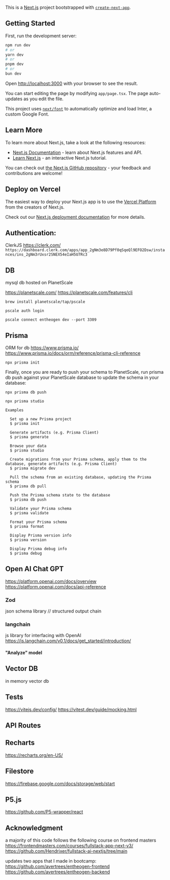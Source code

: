This is a [Next.js](https://nextjs.org/) project bootstrapped with [`create-next-app`](https://github.com/vercel/next.js/tree/canary/packages/create-next-app).

## Getting Started

First, run the development server:

```bash
npm run dev
# or
yarn dev
# or
pnpm dev
# or
bun dev
```

Open [http://localhost:3000](http://localhost:3000) with your browser to see the result.

You can start editing the page by modifying `app/page.tsx`. The page auto-updates as you edit the file.

This project uses [`next/font`](https://nextjs.org/docs/basic-features/font-optimization) to automatically optimize and load Inter, a custom Google Font.

## Learn More

To learn more about Next.js, take a look at the following resources:

- [Next.js Documentation](https://nextjs.org/docs) - learn about Next.js features and API.
- [Learn Next.js](https://nextjs.org/learn) - an interactive Next.js tutorial.

You can check out [the Next.js GitHub repository](https://github.com/vercel/next.js/) - your feedback and contributions are welcome!

## Deploy on Vercel

The easiest way to deploy your Next.js app is to use the [Vercel Platform](https://vercel.com/new?utm_medium=default-template&filter=next.js&utm_source=create-next-app&utm_campaign=create-next-app-readme) from the creators of Next.js.

Check out our [Next.js deployment documentation](https://nextjs.org/docs/deployment) for more details.

## Authentication:
ClerkJS
https://clerk.com/
`https://dashboard.clerk.com/apps/app_2gNm3e8D79Pf0qSqeQl9EFO2Dsw/instances/ins_2gNm3rUxsr2SNEX54eIaH5U7Rc3`

## DB
mysql db hosted on PlanetScale

https://planetscale.com/
https://planetscale.com/features/cli

`brew install planetscale/tap/pscale   `

`pscale auth login`

`pscale connect entheogen dev --port 3309`

## Prisma
ORM for db
https://www.prisma.io/
https://www.prisma.io/docs/orm/reference/prisma-cli-reference 

`npx prisma init`

Finally, once you are ready to push your schema to PlanetScale, run prisma db push against your PlanetScale database to update the schema in your database:

`npx prisma db push`

`npx prisma studio`

    Examples

      Set up a new Prisma project
      $ prisma init

      Generate artifacts (e.g. Prisma Client)
      $ prisma generate

      Browse your data
      $ prisma studio

      Create migrations from your Prisma schema, apply them to the database, generate artifacts (e.g. Prisma Client)
      $ prisma migrate dev

      Pull the schema from an existing database, updating the Prisma schema
      $ prisma db pull

      Push the Prisma schema state to the database
      $ prisma db push

      Validate your Prisma schema
      $ prisma validate

      Format your Prisma schema
      $ prisma format

      Display Prisma version info
      $ prisma version

      Display Prisma debug info
      $ prisma debug

## Open AI Chat GPT
  https://platform.openai.com/docs/overview
  https://platform.openai.com/docs/api-reference
  ### Zod
  json schema library // structured output chain

  ### langchain
  js library for interfacing with OpenAI
  https://js.langchain.com/v0.1/docs/get_started/introduction/
  
  #### "Analyze" model

## Vector DB
  in memory vector db

## Tests
https://vitejs.dev/config/
https://vitest.dev/guide/mocking.html
 <!-- @testing-library/jest-dom @testing-library/react vitest @vitejs/plugin-react-swc jsdom --save-dev -->
## API Routes

## Recharts
https://recharts.org/en-US/

## Filestore 
https://firebase.google.com/docs/storage/web/start

## P5.js
https://github.com/P5-wrapper/react


## Acknowledgment
a majority of this code follows the following course on frontend masters 
https://frontendmasters.com/courses/fullstack-app-next-v3/ 
https://github.com/Hendrixer/fullstack-ai-nextjs/tree/main

updates two apps that I made in bootcamp: 
https://github.com/avertrees/entheogen-frontend
https://github.com/avertrees/entheogen-backend
